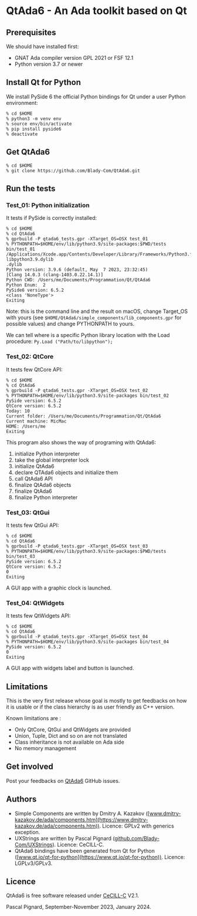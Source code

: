 # QtAda6 - An Ada toolkit based on Qt

## Prerequisites

We should have installed first:

- GNAT Ada compiler version GPL 2021 or FSF 12.1
- Python version 3.7 or newer

## Install Qt for Python

We install PySide 6 the official Python bindings for Qt under a user Python environment:

```
% cd $HOME
% python3 -m venv env
% source env/bin/activate
% pip install pyside6
% deactivate
```

## Get QtAda6

```
% cd $HOME
% git clone https://github.com/Blady-Com/QtAda6.git
```

## Run the tests

### Test_01: Python initialization

It tests if PySide is correctly installed:

```
% cd $HOME
% cd QtAda6
% gprbuild -P qtada6_tests.gpr -XTarget_OS=OSX test_01
% PYTHONPATH=$HOME/env/lib/python3.9/site-packages:$PWD/tests bin/test_01
/Applications/Xcode.app/Contents/Developer/Library/Frameworks/Python3.framework/Versions/Current/lib/
libpython3.9.dylib
.dylib
Python version: 3.9.6 (default, May  7 2023, 23:32:45) 
[Clang 14.0.3 (clang-1403.0.22.14.1)]
Python CWD: /Users/me/Documents/Programmation/Qt/QtAda6
Python Enum:  2
PySide6 version: 6.5.2
<class 'NoneType'>
Exiting
```

Note: this is the command line and the result on macOS, change Target_OS with yours (see `$HOME/QtAda6/simple_components/lib_components.gpr` for possible values) and change PYTHONPATH to yours.

We can tell where is a specific Python library location with the Load procedure:
`Py.Load ("Path/to/libpython");`

### Test_02: QtCore

It tests few QtCore API:

```
% cd $HOME
% cd QtAda6
% gprbuild -P qtada6_tests.gpr -XTarget_OS=OSX test_02
% PYTHONPATH=$HOME/env/lib/python3.9/site-packages bin/test_02
PySide version: 6.5.2
QtCore version: 6.5.2
Today: 10
Current folder: /Users/me/Documents/Programmation/Qt/QtAda6
Current machine: MicMac
HOME: /Users/me
Exiting
```

This program also shows the way of programing with QtAda6:

1. initialize Python interpreter
2. take the global interpreter lock
3. initialize QtAda6
4. declare QTAda6 objects and initialize them
5. call QtAda6 API
6. finalize QtAda6 objects
7. finalize QtAda6
8. finalize Python interpreter

### Test_03: QtGui

It tests few QtGui API:

```
% cd $HOME
% cd QtAda6
% gprbuild -P qtada6_tests.gpr -XTarget_OS=OSX test_03
% PYTHONPATH=$HOME/env/lib/python3.9/site-packages:$PWD/tests bin/test_03
PySide version: 6.5.2
QtCore version: 6.5.2
0
Exiting
```

A GUI app with a graphic clock is launched.

### Test_04: QtWidgets

It tests few QtWidgets API:

```
% cd $HOME
% cd QtAda6
% gprbuild -P qtada6_tests.gpr -XTarget_OS=OSX test_04
% PYTHONPATH=$HOME/env/lib/python3.9/site-packages bin/test_04
PySide version: 6.5.2
0
Exiting
```

A GUI app with widgets label and button is launched.

## Limitations

This is the very first release whose goal is mostly to get feedbacks on how it is usable or if the class hierarchy is as user friendly as C++ version.

Known limitations are :

- Only QtCore, QtGui and QtWidgets are provided
- Union, Tuple, Dict and so on are not translated
- Class inheritance is not available on Ada side
- No memory management

## Get involved

Post your feedbacks on [QtAda6](https://github.com/Blady-Com/QtAda6) GitHub issues.

## Authors

- Simple Components are written by Dmitry A. Kazakov ([www.dmitry-kazakov.de/ada/components.htm](https://www.dmitry-kazakov.de/ada/components.htm)). Licence: GPLv2 with generics exception.
- UXStrings are written by Pascal Pignard ([github.com/Blady-Com/UXStrings](https://github.com/Blady-Com/UXStrings)). Licence: CeCILL-C. 
- QtAda6 bindings have been generated from Qt for Python ([www.qt.io/qt-for-python](https://www.qt.io/qt-for-python)). Licence: LGPLv3/GPLv3.

## Licence

QtAda6 is free software released under [CeCILL-C](http://www.cecill.info) V2.1.

Pascal Pignard, September-November 2023, January 2024.
